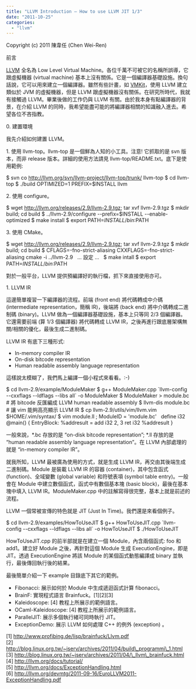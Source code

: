 ```yaml
---
title: "LLVM Introduction – How to use LLVM JIT 1/3"
date: "2011-10-25"
categories: 
  - "llvm"
---
```


Copyright (c) 2011 陳韋任 (Chen Wei-Ren)

前言

[LLVM](http://llvm.org/) 全名為 Low Level Virtual Machine。各位千萬不可被它的名稱所誤導，它跟虛擬機器 (virtual machine) 基本上沒有關係。它是一個編譯器基礎設施。換句話說，它可以用來建立一個編譯器。雖然有些計畫，如 [VMKit](http://vmkit.llvm.org/)，使用 LLVM 建立類似於 JVM 的虛擬機器，但是 LLVM 跟虛擬機器沒有關係。在研究所時代，我就有接觸過 LLVM。畢業後做的工作仍與 LLVM 有關。由於我本身有點編譯器的背景，在介紹 LLVM 的同時，我希望能盡可能的將編譯器相關的知識融入進去。希望各位不吝指教。

0\. 建置環境

我先介紹如何建置 LLVM。

1\. 使用 llvm-top。llvm-top 是一個鮮為人知的小工具。注意! 它抓取的是 svn 版本，而非 release 版本。詳細的使用方法請見 llvm-top/README.txt。底下是使用範例:

$ svn co http://llvm.org/svn/llvm-project/llvm-top/trunk/ llvm-top
$ cd llvm-top
$ ./build OPTIMIZED\=1 PREFIX\=$INSTALL llvm

2\. 使用 configure。

$ wget http://llvm.org/releases/2.9/llvm-2.9.tgz; tar xvf llvm-2.9.tgz
$ mkdir build; cd build
$ ../llvm-2.9/configure \--prefix\=$INSTALL \--enable-optimized
$ make install
$ export PATH\=$INSTALL/bin:$PATH

3\. 使用 CMake。

$ wget http://llvm.org/releases/2.9/llvm-2.9.tgz; tar xvf llvm-2.9.tgz
$ mkdir build; cd build
$ CFLAGS\=-fno-strict-aliasing CXXFLAGS\=-fno-strict-aliasing cmake \-i ../llvm-2.9
 
  ... 設定 ...
 
$ make intall
$ export PATH\=$INSTALL/bin:$PATH

對於一般平台，LLVM 提供預編譯好的執行檔，抓下來直接使用亦可。

1\. LLVM IR

這邊簡單複習一下編譯器的流程。前端 (front end) 將代碼轉成中介碼 (intermediate representation，簡稱 IR)，後端將 (back end) 將中介碼轉成二進制碼 (binary)。LLVM 做為一個編譯器基礎設施，基本上只等同 2/3 個編譯器。它還需要前端 (算 1/3 個編譯器) 將代碼轉成 LLVM IR，之後再進行跟底層架構無關/相關的優化，最後生成二進制碼。

LLVM IR 有底下三種形式:

- In-memory compiler IR
- On-disk bitcode representation
- Human readable assembly language representation

這樣說太模糊了，我們馬上編譯一個小程式來看看。:-)

$ cd llvm-2.9/example/ModuleMaker
$ g++ ModuleMaker.cpp \`llvm-config \--cxxflags \--ldflags \--libs all\` \-o ModuleMaker
$ ModuleMaker \> module.bc
\# 將 bitcode 反匯編成 LLVM human readable assembly
$ llvm-dis module.bc
\# 讓 vim 能夠高亮顯示 LLVM IR
$ cp llvm-2.9/utils/vim/llvm.vim $HOME/.vim/syntax/
$ vim module.ll
; ModuleID = 'module.bc'
 
define i32 @main() {
EntryBlock:
  %addresult = add i32 2, 3
  ret i32 %addresult
}

一般來說，\*.bc 存放的是 “on-disk bitcode representation”; \*.ll 存放的是 “human readable assembly language representation”。在 LLVM 內部處理的就是 “in-memory compiler IR”。

就我所知，LLVM 最被廣為使用的方式，就是生成 LLVM IR，再交由其後端生成二進制碼。Module 是裝載 LLVM IR 的容器 (container)，其中包含函式 (function)、全域變數 (global variable) 和符號表項 (symbol table entry)。一般會在 Module 中建立數個函式，函式中有數個基本塊 (basic block)，最後在基本塊中填入 LLVM IR。ModuleMaker.cpp 中的註解寫得很完整，基本上就是前述的流程。

LLVM 一個常被宣傳的特色就是 JIT (Just In Time)。我們還是來看個例子。

$ cd llvm-2.9/examples/HowToUseJIT
$ g++ HowToUseJIT.cpp \`llvm-config \--cxxflags \--ldflags \--libs all\` \-o HowToUseJIT
$ ./HowToUseJIT

HowToUseJIT.cpp 的前半部就是在建立一個 Module，內含兩個函式: foo 和 add1。建立好 Module 之後，再針對這個 Module 生成 ExecutionEngine，即是 JIT。透過 ExecutionEngine 將該 Module 的某個函式動態編譯成 binary 並執行，最後傳回執行後的結果。

最後簡單介紹一下 example 目錄底下其它的範例。

- Fibonacci: 展示如何於 Module 中生成遞迴函式計算 fibonacci。
- BrainF: 實現程式語言 Brainfuck。\[1\]\[2\]\[3\]
- Kaleidoscope: \[4\] 教程上所展示的範例語言。
- OCaml-Kaleidoscope: \[4\] 教程上所展示的範例語言。
- ParallelJIT: 展示多個執行緒可同時執行 JIT。
- ExceptionDemo: 展示 LLVM 如何處理 C++ 的例外 (exception) 。

\[1\] http://www.profibing.de/lisp/brainfuck/Llvm.pdf  
\[2\] http://blog.linux.org.tw/~jserv/archives/2011/04/build\_programmi\_1.html  
\[3\] http://blog.linux.org.tw/~jserv/archives/2011/04/\_llvm\_brainfuck.html  
\[4\] http://llvm.org/docs/tutorial/  
\[5\] http://llvm.org/docs/ExceptionHandling.html  
\[6\] http://llvm.org/devmtg/2011-09-16/EuroLLVM2011-ExceptionHandling.pdf

